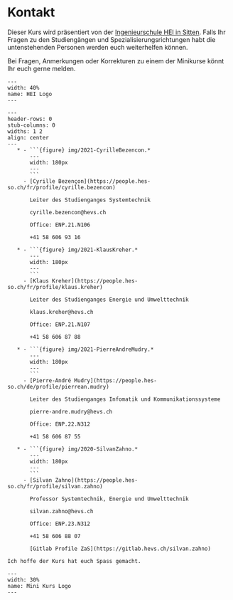 # Kontakt

Dieser Kurs wird präsentiert von der [Ingenieurschule HEI in Sitten](https://hevs.ch). Falls Ihr Fragen zu den Studiengängen und Spezialisierungsrichtungen habt die untenstehenden Personen werden euch weiterhelfen können.

Bei Fragen, Anmerkungen oder Korrekturen zu einem der Minikurse könnt Ihr euch gerne melden.

```{figure} img/hei-defr.svg
---
width: 40%
name: HEI Logo
---
```

````{list-table}
---
header-rows: 0
stub-columns: 0
widths: 1 2
align: center
---
   * - ```{figure} img/2021-CyrilleBezencon.*
       ---
       width: 180px
       ---
       ```
     - [Cyrille Bezençon](https://people.hes-so.ch/fr/profile/cyrille.bezencon)

       Leiter des Studienganges Systemtechnik

       cyrille.bezencon@hevs.ch

       Office: ENP.21.N106

       +41 58 606 93 16

   * - ```{figure} img/2021-KlausKreher.*
       ---
       width: 180px
       ---
       ```
     - [Klaus Kreher](https://people.hes-so.ch/fr/profile/klaus.kreher)

       Leiter des Studienganges Energie und Umwelttechnik

       klaus.kreher@hevs.ch

       Office: ENP.21.N107

       +41 58 606 87 88

   * - ```{figure} img/2021-PierreAndreMudry.*
       ---
       width: 180px
       ---
       ```
     - [Pierre-André Mudry](https://people.hes-so.ch/de/profile/pierrean.mudry)

       Leiter des Studienganges Infomatik und Kommunikationssysteme

       pierre-andre.mudry@hevs.ch

       Office: ENP.22.N312

       +41 58 606 87 55

   * - ```{figure} img/2020-SilvanZahno.*
       ---
       width: 180px
       ---
       ```
     - [Silvan Zahno](https://people.hes-so.ch/fr/profile/silvan.zahno)

       Professor Systemtechnik, Energie und Umwelttechnik

       silvan.zahno@hevs.ch

       Office: ENP.23.N312

       +41 58 606 88 07

       [Gitlab Profile ZaS](https://gitlab.hevs.ch/silvan.zahno)

````

```{important}
Ich hoffe der Kurs hat euch Spass gemacht.
```


```{figure} img/mini-course.svg
---
width: 30%
name: Mini Kurs Logo
---
```
